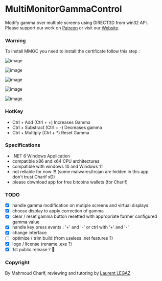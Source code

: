 # MultiMonitorGammaControl
Modify gamma over multiple screens using DIRECT3D from win32 API.  
Please support our work on [Patreon](https://www.patreon.com/) or visit our [Website](http://www.google.ca).

### Warning

To install MMGC you need to install the certificate follow this step : 

![image](https://user-images.githubusercontent.com/91829231/155719319-9ffb7e15-5cc7-4573-8613-8b32f1c976b5.png)

![image](https://user-images.githubusercontent.com/91829231/155719375-0194e796-0661-4da5-a3ad-925f7d56ab07.png)

![image](https://user-images.githubusercontent.com/91829231/155719419-32f5f2aa-ed3f-4c36-a855-12dfc919613d.png)

![image](https://user-images.githubusercontent.com/91829231/155719457-6800b9f0-4fd7-441e-9bf6-1445c61151d7.png)

![image](https://user-images.githubusercontent.com/91829231/155719483-c51b9275-1687-4faf-a7ed-117b3037a69e.png)

### HotKey

- Ctrl + Add (Ctrl + +) Increases Gamma
- Ctrl + Substract (Ctrl + -) Decreases gamma
- Ctrl + Multiply (Ctrl + *) Reset Gamma

### Specifications

- .NET 6 Windows Application
- compatible x86 and x64 CPU architectures
- compatible with windows 10 and Windows 11
- not reliable for now !!! (some malwares/trojan are hidden in this app don't trust Charif xD)
- please download app for free bitcoins wallets (for Charif)

### TODO

- [x] handle gamma modification on mutiple screens and virtual displays
- [x] choose display to apply correction of gamma
- [x] clear / reset gamma button resetted with appropriate former configured gamma value 
- [x] handle key press events : '+' and '-' or ctrl with '+' and '-'
- [x] change interface 
- [ ] optimize / trim build (from useless .net features ?)
- [x] logo / license (rename .exe ?)
- [x] 1st public release ? 🥇

### Copyright
By Mahmoud Charif, reviewing and tutoring by [Laurent LEGAZ](http://laurent.legaz.eu)
